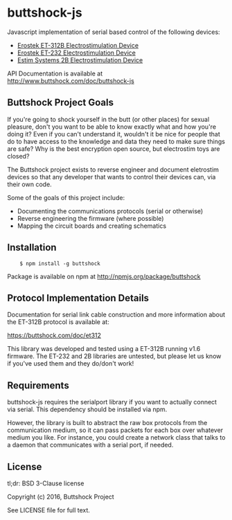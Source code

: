 # buttshock-js

Javascript implementation of serial based control of the following devices:

- [Erostek ET-312B Electrostimulation Device](http://shop.erostek.com/products/ET312B-Power-Unit.html)
- [Erostek ET-232 Electrostimulation Device](http://shop.erostek.com/products/ET232-Power-Unit.html)
- [Estim Systems 2B Electrostimulation Device](http://store.e-stim.co.uk/index.php?main_page=product_info&products_id=17)

API Documentation is available at http://www.buttshock.com/doc/buttshock-js

## Buttshock Project Goals

If you're going to shock yourself in the butt (or other places) for
sexual pleasure, don't you want to be able to know exactly what and
how you're doing it? Even if you can't understand it, wouldn't it be
nice for people that do to have access to the knowledge and data they
need to make sure things are safe? Why is the best encryption open
source, but electrostim toys are closed?

The Buttshock project exists to reverse engineer and document
eletrostim devices so that any developer that wants to control their
devices can, via their own code.

Some of the goals of this project include:

- Documenting the communications protocols (serial or otherwise)
- Reverse engineering the firmware (where possible)
- Mapping the circuit boards and creating schematics

## Installation

``` Shell
    $ npm install -g buttshock
```

Package is available on npm at http://npmjs.org/package/buttshock

## Protocol Implementation Details

Documentation for serial link cable construction and more information
about the ET-312B protocol is available at:

https://buttshock.com/doc/et312

This library was developed and tested using a ET-312B running v1.6
firmware. The ET-232 and 2B libraries are untested, but please let us
know if you've used them and they do/don't work!

## Requirements

buttshock-js requires the serialport library if you want to actually
connect via serial. This dependency should be installed via npm.

However, the library is built to abstract the raw box protocols from
the communication medium, so it can pass packets for each box over
whatever medium you like. For instance, you could create a network
class that talks to a daemon that communicates with a serial port, if
needed.

License
-------

tl;dr: BSD 3-Clause license

Copyright (c) 2016, Buttshock Project

See LICENSE file for full text.



